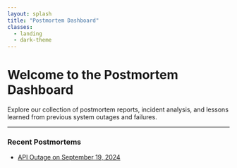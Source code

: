 ```yaml
---
layout: splash
title: "Postmortem Dashboard"
classes:
  - landing
  - dark-theme
---
```


# Welcome to the Postmortem Dashboard

Explore our collection of postmortem reports, incident analysis, and lessons learned from previous system outages and failures.

---

### Recent Postmortems

- [API Outage on September 19, 2024](./_posts/2024-09-19-consolve_postmortem.md)

<!-- Add more postmortem links here as you create them -->
